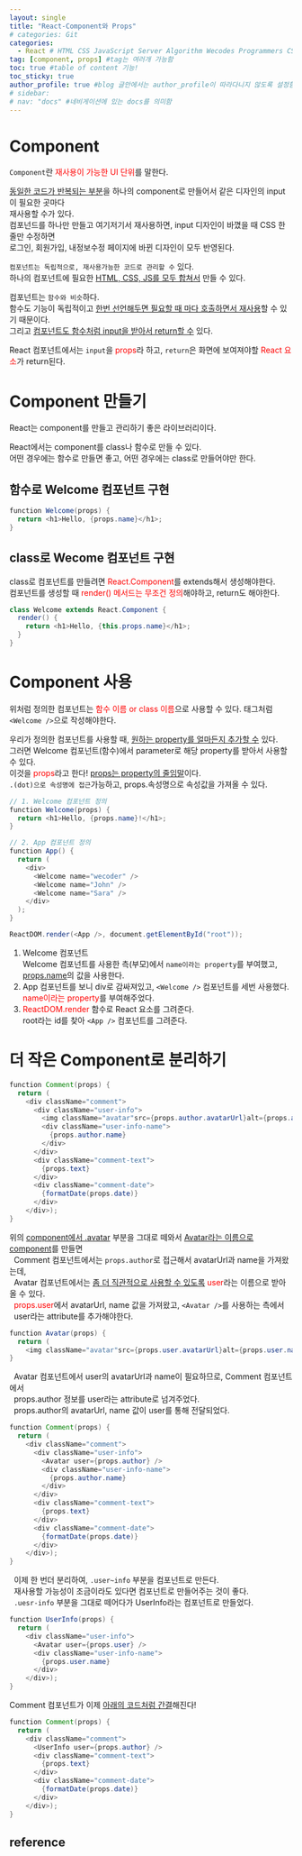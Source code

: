 ```yaml
---
layout: single
title: "React-Component와 Props"
# categories: Git
categories:
  - React # HTML CSS JavaScript Server Algorithm Wecodes Programmers CS Github Blog
tag: [component, props] #tag는 여러개 가능함
toc: true #table of content 기능!
toc_sticky: true
author_profile: true #blog 글안에서는 author_profile이 따라다니지 않도록 설정함
# sidebar:
# nav: "docs" #네비게이션에 있는 docs를 의미함
---
```


# Component

`Component`란 <span style="color:red">재사용이 가능한 UI 단위</span>를 말한다.

<u>동일한 코드가 반복되는 부분</u>을 하나의 component로 만들어서 같은 디자인의 input이 필요한 곳마다  
재사용할 수가 있다.  
컴포넌드를 하나만 만들고 여기저기서 재사용하면, input 디자인이 바꼈을 때 CSS 한 줄만 수정하면  
로그인, 회원가입, 내정보수정 페이지에 바뀐 디자인이 모두 반영된다.

`컴포넌트는 독립적으로, 재사용가능한 코드로 관리할 수` 있다.  
하나의 컴포넌트에 필요한 <u>HTML, CSS, JS를 모두 합쳐서</u> 만들 수 있다.

컴포넌트는 `함수와 비슷`하다.  
함수도 기능이 독립적이고 <u>한번 선언해두면 필요할 때 마다 호출하면서 재사용</u>할 수 있기 때문이다.  
그리고 <u>컴포넌트도 함수처럼 input을 받아서 return할 수</u> 있다.

React 컴포넌트에서는 `input`을 <span style="color:red">props</span>라 하고, `return`은 화면에 보여져야할 <span style="color:red">React 요소</span>가 return된다.

# Component 만들기

React는 component를 만들고 관리하기 좋은 라이브러리이다.

React에서는 component를 class나 함수로 만들 수 있다.  
어떤 경우에는 함수로 만들면 좋고, 어떤 경우에는 class로 만들어야만 한다.

## 함수로 Welcome 컴포넌트 구현

```java
function Welcome(props) {
  return <h1>Hello, {props.name}</h1>;
}
```

## class로 Wecome 컴포넌트 구현

class로 컴포넌트를 만들려면 <span style="color:red">React.Component</span>를 extends해서 생성해야한다.  
컴포넌트를 생성할 때 <span style="color:red">render() 메서드는 무조건 정의</span>해야하고, return도 해야한다.

```java
class Welcome extends React.Component {
  render() {
    return <h1>Hello, {this.props.name}</h1>;
  }
}
```

# Component 사용

위처럼 정의한 컴포넌트는 <span style="color:red">함수 이름 or class 이름</span>으로 사용할 수 있다. 태그처럼 `<Welcome />`으로 작성해야한다.

우리가 정의한 컴포넌트를 사용할 때, <u>원하는 property를 얼마든지 추가할 수</u> 있다.  
그러면 Welcome 컴포넌트(함수)에서 parameter로 해당 property를 받아서 사용할 수 있다.  
이것을 <span style="color:red">props</span>라고 한다! <u>props는 property의 줄임말</u>이다.  
`.(dot)으로 속성명에 접근`가능하고, props.속성명으로 속성값을 가져올 수 있다.

```java
// 1. Welcome 컴포넌트 정의
function Welcome(props) {
  return <h1>Hello, {props.name}!</h1>;
}

// 2. App 컴포넌트 정의
function App() {
  return (
    <div>
      <Welcome name="wecoder" />
      <Welcome name="John" />
      <Welcome name="Sara" />
    </div>
  );
}

ReactDOM.render(<App />, document.getElementById("root"));
```

1. Welcome 컴포넌트  
   Welcome 컴포넌트를 사용한 측(부모)에서 `name이라는 property`를 부여했고,  
   <u>props.name</u>의 값을 사용한다.
2. App 컴포넌트를 보니 div로 감싸져있고, `<Welcome />` 컴포넌트를 세번 사용했다.  
   <span style="color:red">name이라는 property</span>를 부여해주었다.
3. <span style="color:red">ReactDOM.render</span> 함수로 React 요소를 그려준다.  
   root라는 id를 찾아 `<App />` 컴포넌트를 그려준다.

# 더 작은 Component로 분리하기

```java
function Comment(props) {
  return (
    <div className="comment">
      <div className="user-info">
        <img className="avatar"src={props.author.avatarUrl}alt={props.author.name}/>
        <div className="user-info-name">
          {props.author.name}
        </div>
      </div>
      <div className="comment-text">
        {props.text}
      </div>
      <div className="comment-date">
        {formatDate(props.date)}
      </div>
    </div>);
}
```

위의 <u>component에서 .avatar</u> 부분을 그대로 떼와서 <u>Avatar라는 이름으로 component</u>를 만들면  
&nbsp; Comment 컴포넌트에서는 `props.author`로 접근해서 avatarUrl과 name을 가져왔는데,  
&nbsp; Avatar 컴포넌트에서는 <u>좀 더 직관적으로 사용할 수 있도록</u> <span style="color:red">user</span>라는 이름으로 받아올 수 있다.  
&nbsp; <span style="color:red">props.user</span>에서 avatarUrl, name 값을 가져왔고, `<Avatar />`를 사용하는 측에서  
&nbsp; user라는 attribute를 추가해야한다.

```java
function Avatar(props) {
  return (
    <img className="avatar"src={props.user.avatarUrl}alt={props.user.name}/>);
}
```

&nbsp; Avatar 컴포넌트에서 user의 avatarUrl과 name이 필요하므로, Comment 컴포넌트에서  
&nbsp; props.author 정보를 user라는 attribute로 넘겨주었다.  
&nbsp; props.author의 avatarUrl, name 값이 user를 통해 전달되었다.

```java
function Comment(props) {
  return (
    <div className="comment">
      <div className="user-info">
        <Avatar user={props.author} />
        <div className="user-info-name">
          {props.author.name}
        </div>
      </div>
      <div className="comment-text">
        {props.text}
      </div>
      <div className="comment-date">
        {formatDate(props.date)}
      </div>
    </div>);
}
```

&nbsp; 이제 한 번더 분리하여, `.user~info` 부분을 컴포넌트로 만든다.  
&nbsp; 재사용할 가능성이 조금이라도 있다면 컴포넌트로 만들어주는 것이 좋다.  
&nbsp; `.uesr-info` 부분을 그대로 떼어다가 UserInfo라는 컴포넌트로 만들었다.

```java
function UserInfo(props) {
  return (
    <div className="user-info">
      <Avatar user={props.user} />
      <div className="user-info-name">
        {props.user.name}
      </div>
    </div>);
}
```

Comment 컴포넌트가 이제 <u>아래의 코드처럼 간결</u>해진다!

```java
function Comment(props) {
  return (
    <div className="comment">
      <UserInfo user={props.author} />
      <div className="comment-text">
        {props.text}
      </div>
      <div className="comment-date">
        {formatDate(props.date)}
      </div>
    </div>);
}
```

## reference

<!-- ### 2. Link 넣기

```

유형 1: (설명어를 입력) : [gunhee's coding blog](https://gunhee-jeong.github.io/)
유형 2: (URL 자동연결) : <https://gunhee-jeong.github.io/>
유형 3: (동일 파일 내 '문단으로 이동') : [1. Header로 이동](###-1-header)

```

유형 1: (설명어를 입력) : [gunhee's coding blog](https://gunhee-jeong.github.io/)
유형 2: (URL 자동연결) : <https://gunhee-jeong.github.io/>
유형 3: (동일 파일 내 '문단으로 이동') : [1. Header로 이동](#1-header)
유형 3의 방법

1. 특수문자를 제거
2. 스페이스는 -로 바꾸고
3. 대문자는 소문자로!
   그래서 ### 1. Header -> #1-header

## Link: [google][https://www.google.com/]

### 3. 수평선

```

---

```

---

### 4. 라인 바꾸기

```

스페이스바를 2번 눌러주면 다음칸으로
이동할 수 있어요!

```

---

스페이스바를 2번 눌러주면
다음칸으로 이동할 수 있어요!

### 5. list 만들기

```

1. 1번
2. 2번
3. 3번

- 순서없는 list
  - 순서없는 list
    - 순서없는 list

```

1. 1번
2. 2번
3. 3번

- 순서없는 list
  - 순서없는 list
    - 순서없는 list

---

### 6. font 관련

```

**진하게** -> 볼드
_기울여서_ -> 이탤릭체
~~취소선~~ -> 취소선

<ul>밑줄넣기</ul> -> 밑줄
<span style="color:red">빨간 글씨</span> -> 글자색
이것이 `인라인` 입니다 -> 인라인 코드
```

**진하게** -> 볼드
_기울여서_ -> 이탤릭체
~~취소선~~ -> 취소선
<u>밑줄넣기</u> -> 밑줄
<span style="color:red">빨간 글씨</span>
이것이 `인라인` 입니다 -> 인라인 코드

---

### 7. 인용구문

```
> coding
>
> > JavaScript
> >
> > > 내가 프짱!
```

> coding
>
> > JavaScript
> >
> > > 내가 프짱!

---

### 8. 이미지 삽입

```
유형1: ('사이즈를 조절' -> HTML 태그 사용) : <img src="https://gunhee-jeong.github.io/assets/images/blogLogo.png" width="300" height="200">
유형2: (이미지 삽입 후 -> 링크 걸기)
[![이미지](https://gunhee-jeong.github.io/assets/images/blogLogo/blogLogo.png)](https://gunhee-jeong.github.io/)
```

유형1: ('사이즈를 조절' -> HTML 태그 사용) : <img src="https://gunhee-jeong.github.io/assets/images/blogLogo.png" width="300" height="200">
유형2: (이미지 삽입 후 -> 링크 걸기)
[![이미지](https://gunhee-jeong.github.io/assets/images/blogLogo.png)](https://gunhee-jeong.github.io/)

### 9. 표 만들기

```
||국어|영어|
| :--- | ---: | :--: |
|건희 | 100점 | 100점
|철수 | 100점 | 100점
```

|      |  국어 | 영어  |
| :--- | ----: | :---: |
| 건희 | 100점 | 100점 |
| 철수 | 100점 | 100점 |

> - header를 넣고 싶은 경우 ---을 사용하고 :을 이용하여 정렬에 사용함!

### 10. 토글 만들기

```
<details>
<summary>여기를 누르세요</summary>
<div markdown="1">
숨겨진 내용
</div>
</details>
```

<details>
<summary>여기를 누르세요</summary>
<div markdown="1">
숨겨진 내용
</div>
</details> -->
